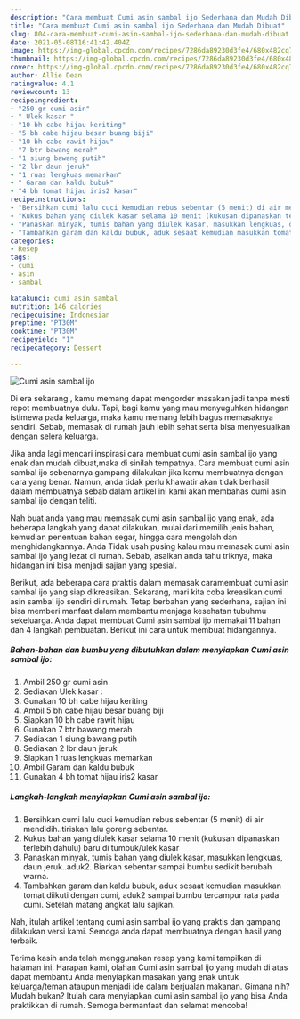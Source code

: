 ```yaml
---
description: "Cara membuat Cumi asin sambal ijo Sederhana dan Mudah Dibuat"
title: "Cara membuat Cumi asin sambal ijo Sederhana dan Mudah Dibuat"
slug: 804-cara-membuat-cumi-asin-sambal-ijo-sederhana-dan-mudah-dibuat
date: 2021-05-08T16:41:42.404Z
image: https://img-global.cpcdn.com/recipes/7286da89230d3fe4/680x482cq70/cumi-asin-sambal-ijo-foto-resep-utama.jpg
thumbnail: https://img-global.cpcdn.com/recipes/7286da89230d3fe4/680x482cq70/cumi-asin-sambal-ijo-foto-resep-utama.jpg
cover: https://img-global.cpcdn.com/recipes/7286da89230d3fe4/680x482cq70/cumi-asin-sambal-ijo-foto-resep-utama.jpg
author: Allie Dean
ratingvalue: 4.1
reviewcount: 13
recipeingredient:
- "250 gr cumi asin"
- " Ulek kasar "
- "10 bh cabe hijau keriting"
- "5 bh cabe hijau besar buang biji"
- "10 bh cabe rawit hijau"
- "7 btr bawang merah"
- "1 siung bawang putih"
- "2 lbr daun jeruk"
- "1 ruas lengkuas memarkan"
- " Garam dan kaldu bubuk"
- "4 bh tomat hijau iris2 kasar"
recipeinstructions:
- "Bersihkan cumi lalu cuci kemudian rebus sebentar (5 menit) di air mendidih..tiriskan lalu goreng sebentar."
- "Kukus bahan yang diulek kasar selama 10 menit (kukusan dipanaskan terlebih dahulu) baru di tumbuk/ulek kasar"
- "Panaskan minyak, tumis bahan yang diulek kasar, masukkan lengkuas, daun jeruk..aduk2. Biarkan sebentar sampai bumbu sedikit berubah warna."
- "Tambahkan garam dan kaldu bubuk, aduk sesaat kemudian masukkan tomat diikuti dengan cumi, aduk2 sampai bumbu tercampur rata pada cumi. Setelah matang angkat lalu sajikan."
categories:
- Resep
tags:
- cumi
- asin
- sambal

katakunci: cumi asin sambal 
nutrition: 146 calories
recipecuisine: Indonesian
preptime: "PT30M"
cooktime: "PT30M"
recipeyield: "1"
recipecategory: Dessert

---
```



![Cumi asin sambal ijo](https://img-global.cpcdn.com/recipes/7286da89230d3fe4/680x482cq70/cumi-asin-sambal-ijo-foto-resep-utama.jpg)

Di era  sekarang , kamu memang dapat mengorder masakan jadi tanpa mesti repot membuatnya dulu. Tapi, bagi kamu yang mau menyuguhkan hidangan istimewa pada keluarga, maka kamu memang lebih bagus memasaknya sendiri. Sebab, memasak di rumah jauh lebih sehat serta bisa menyesuaikan dengan selera keluarga.

Jika anda lagi mencari inspirasi cara membuat cumi asin sambal ijo yang enak dan mudah dibuat,maka di sinilah tempatnya. Cara membuat cumi asin sambal ijo  sebenarnya gampang dilakukan jika kamu membuatnya dengan cara yang benar. Namun, anda tidak perlu khawatir akan tidak berhasil dalam membuatnya 
sebab dalam artikel ini kami akan membahas cumi asin sambal ijo dengan teliti.  



Nah buat anda yang mau memasak cumi asin sambal ijo yang enak, ada beberapa langkah yang dapat dilakukan, mulai dari memilih jenis bahan, kemudian penentuan bahan segar, hingga cara mengolah dan menghidangkannya. Anda Tidak usah pusing kalau mau memasak cumi asin sambal ijo yang lezat di rumah. Sebab, asalkan anda  tahu triknya, maka hidangan ini bisa menjadi sajian yang spesial.

Berikut, ada beberapa cara praktis  dalam memasak caramembuat cumi asin sambal ijo yang siap dikreasikan. Sekarang, mari kita coba kreasikan cumi asin sambal ijo sendiri di rumah. Tetap berbahan yang sederhana, sajian ini bisa memberi manfaat dalam membantu menjaga kesehatan tubuhmu sekeluarga. Anda dapat membuat Cumi asin sambal ijo memakai 11 bahan dan 4 langkah pembuatan. Berikut ini cara untuk membuat hidangannya.

<!--inarticleads1-->

##### Bahan-bahan dan bumbu yang dibutuhkan dalam menyiapkan Cumi asin sambal ijo:

1. Ambil 250 gr cumi asin
1. Sediakan  Ulek kasar :
1. Gunakan 10 bh cabe hijau keriting
1. Ambil 5 bh cabe hijau besar buang biji
1. Siapkan 10 bh cabe rawit hijau
1. Gunakan 7 btr bawang merah
1. Sediakan 1 siung bawang putih
1. Sediakan 2 lbr daun jeruk
1. Siapkan 1 ruas lengkuas memarkan
1. Ambil  Garam dan kaldu bubuk
1. Gunakan 4 bh tomat hijau iris2 kasar




<!--inarticleads2-->

##### Langkah-langkah menyiapkan Cumi asin sambal ijo:

1. Bersihkan cumi lalu cuci kemudian rebus sebentar (5 menit) di air mendidih..tiriskan lalu goreng sebentar.
1. Kukus bahan yang diulek kasar selama 10 menit (kukusan dipanaskan terlebih dahulu) baru di tumbuk/ulek kasar
1. Panaskan minyak, tumis bahan yang diulek kasar, masukkan lengkuas, daun jeruk..aduk2. Biarkan sebentar sampai bumbu sedikit berubah warna.
1. Tambahkan garam dan kaldu bubuk, aduk sesaat kemudian masukkan tomat diikuti dengan cumi, aduk2 sampai bumbu tercampur rata pada cumi. Setelah matang angkat lalu sajikan.




Nah, itulah artikel tentang  cumi asin sambal ijo  yang praktis dan gampang dilakukan versi kami. Semoga anda dapat membuatnya dengan hasil yang terbaik. 

Terima kasih anda telah menggunakan resep yang kami tampilkan di halaman ini. Harapan kami, olahan  Cumi asin sambal ijo yang mudah di atas dapat membantu Anda menyiapkan masakan yang enak untuk keluarga/teman ataupun menjadi ide dalam berjualan makanan. Gimana nih? Mudah bukan? Itulah cara menyiapkan cumi asin sambal ijo yang bisa Anda praktikkan di rumah. Semoga bermanfaat dan selamat mencoba!


